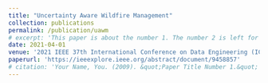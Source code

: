 ```yaml
---
title: "Uncertainty Aware Wildfire Management"
collection: publications
permalink: /publication/uawm
# excerpt: 'This paper is about the number 1. The number 2 is left for future work.'
date: 2021-04-01
venue: '2021 IEEE 37th International Conference on Data Engineering (ICDE)'
paperurl: 'https://ieeexplore.ieee.org/abstract/document/9458857'
# citation: 'Your Name, You. (2009). &quot;Paper Title Number 1.&quot; <i>Journal 1</i>. 1(1).'
---
```

<!-- This paper is about the number 1. The number 2 is left for future work.

[Download paper here](http://academicpages.github.io/files/paper1.pdf) -->

<!-- Recommended citation: Your Name, You. (2009). "Paper Title Number 1." <i>Journal 1</i>. 1(1). -->